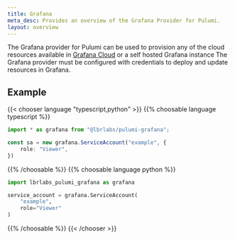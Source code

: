 ```yaml
---
title: Grafana
meta_desc: Provides an overview of the Grafana Provider for Pulumi.
layout: overview
---
```


The Grafana provider for Pulumi can be used to provision any of the cloud resources available in [Grafana Cloud](https://grafana.com/products/cloud/) or a self hosted Grafana instance
The Grafana provider must be configured with credentials to deploy and update resources in Grafana.

## Example

{{< chooser language "typescript,python" >}}
{{% choosable language typescript %}}

```typescript
import * as grafana from "@lbrlabs/pulumi-grafana";

const sa = new grafana.ServiceAccount("example", {
    role: "Viewer",
})

```

{{% /choosable %}}
{{% choosable language python %}}

```python
import lbrlabs_pulumi_grafana as grafana

service_account = grafana.ServiceAccount(
    "example",
    role="Viewer"
)
```

{{% /choosable %}}
{{< /chooser >}}
